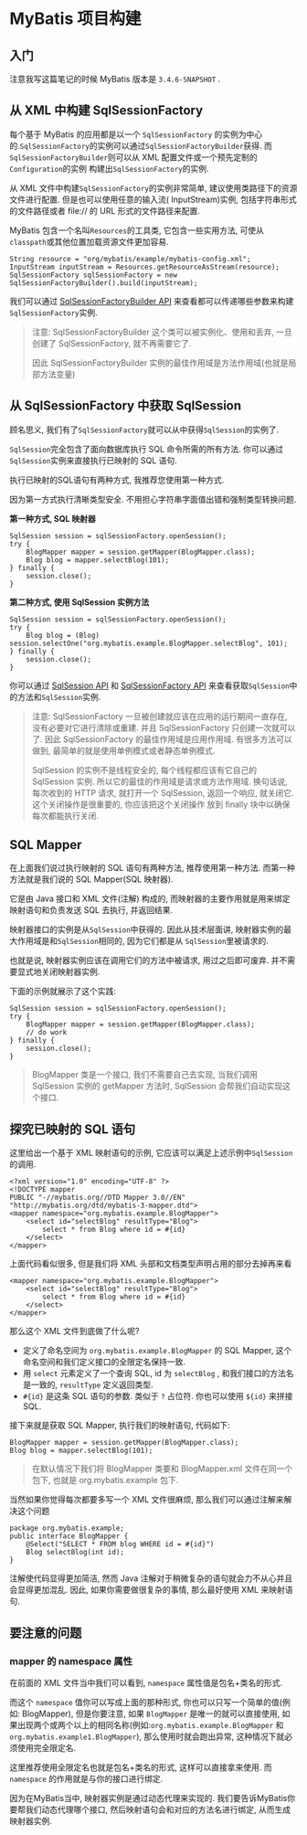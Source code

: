 # MyBatis 项目构建

## 入门

注意我写这篇笔记的时候 MyBatis 版本是 `3.4.6-SNAPSHOT` .

## 从 XML 中构建 SqlSessionFactory

每个基于 MyBatis 的应用都是以一个 `SqlSessionFactory` 的实例为中心的.`SqlSessionFactory`的实例可以通过`SqlSessionFactoryBuilder`获得. 而`SqlSessionFactoryBuilder`则可以从 XML 配置文件或一个预先定制的`Configuration`的实例 构建出`SqlSessionFactory`的实例.

从 XML 文件中构建`SqlSessionFactory`的实例非常简单, 建议使用类路径下的资源文件进行配置. 但是也可以使用任意的输入流\( InputStream\)实例, 包括字符串形式的文件路径或者 file:// 的 URL 形式的文件路径来配置.

MyBatis 包含一个名叫`Resources`的工具类, 它包含一些实用方法, 可使从`classpath`或其他位置加载资源文件更加容易.

```
String resource = "org/mybatis/example/mybatis-config.xml";
InputStream inputStream = Resources.getResourceAsStream(resource);
SqlSessionFactory sqlSessionFactory = new SqlSessionFactoryBuilder().build(inputStream);
```

我们可以通过 [SqlSessionFactoryBuilder API](http://www.mybatis.org/mybatis-3/zh/apidocs/org/apache/ibatis/session/SqlSessionFactoryBuilder.html) 来查看都可以传递哪些参数来构建`SqlSessionFactory`实例.

> 注意: SqlSessionFactoryBuilder 这个类可以被实例化、使用和丢弃, 一旦创建了 SqlSessionFactory, 就不再需要它了.
>
> 因此 SqlSessionFactoryBuilder 实例的最佳作用域是方法作用域\(也就是局部方法变量\)

## 从 SqlSessionFactory 中获取 SqlSession

顾名思义, 我们有了`SqlSessionFactory`就可以从中获得`SqlSession`的实例了.

`SqlSession`完全包含了面向数据库执行 SQL 命令所需的所有方法. 你可以通过`SqlSession`实例来直接执行已映射的 SQL 语句.

执行已映射的SQL语句有两种方式, 我推荐您使用第一种方式.

因为第一方式执行清晰类型安全. 不用担心字符串字面值出错和强制类型转换问题.

**第一种方式, SQL 映射器**

```
SqlSession session = sqlSessionFactory.openSession();
try {
    BlogMapper mapper = session.getMapper(BlogMapper.class);
    Blog blog = mapper.selectBlog(101);
} finally {
    session.close();
}
```

**第二种方式, 使用 SqlSession 实例方法**

```
SqlSession session = sqlSessionFactory.openSession();
try {
    Blog blog = (Blog) session.selectOne("org.mybatis.example.BlogMapper.selectBlog", 101);
} finally {
    session.close();
}
```

你可以通过 [SqlSession API](http://www.mybatis.org/mybatis-3/zh/apidocs/org/apache/ibatis/session/SqlSession.html) 和 [SqlSessionFactory API](http://www.mybatis.org/mybatis-3/zh/apidocs/org/apache/ibatis/session/SqlSessionFactory.html) 来查看获取`SqlSession`中的方法和`SqlSession`实例.

> 注意: SqlSessionFactory 一旦被创建就应该在应用的运行期间一直存在, 没有必要对它进行清除或重建. 并且 SqlSessionFactory 只创建一次就可以了. 因此 SqlSessionFactory 的最佳作用域是应用作用域. 有很多方法可以做到, 最简单的就是使用单例模式或者静态单例模式.
>
> SqlSession 的实例不是线程安全的, 每个线程都应该有它自己的 SqlSession 实例. 所以它的最佳的作用域是请求或方法作用域. 换句话说, 每次收到的 HTTP 请求, 就打开一个 SqlSession, 返回一个响应, 就关闭它. 这个关闭操作是很重要的, 你应该把这个关闭操作 放到 finally 块中以确保每次都能执行关闭.

## SQL Mapper

在上面我们说过执行映射的 SQL 语句有两种方法, 推荐使用第一种方法. 而第一种方法就是我们说的 SQL Mapper\(SQL 映射器\).

它是由 Java 接口和 XML 文件\(注解\) 构成的, 而映射器的主要作用就是用来绑定映射语句和负责发送 SQL 去执行, 并返回结果.

映射器接口的实例是从`SqlSession`中获得的. 因此从技术层面讲, 映射器实例的最大作用域是和`SqlSession`相同的, 因为它们都是从 `SqlSession`里被请求的.

也就是说, 映射器实例应该在调用它们的方法中被请求, 用过之后即可废弃. 并不需要显式地关闭映射器实例.

下面的示例就展示了这个实践:

```
SqlSession session = sqlSessionFactory.openSession();
try {
    BlogMapper mapper = session.getMapper(BlogMapper.class);
    // do work
} finally {
    session.close();
}
```

> BlogMapper 类是一个接口, 我们不需要自己去实现, 当我们调用 SqlSession 实例的 getMapper 方法时, SqlSession 会帮我们自动实现这个接口.

## 探究已映射的 SQL 语句

这里给出一个基于 XML 映射语句的示例, 它应该可以满足上述示例中`SqlSession`的调用.

```
<?xml version="1.0" encoding="UTF-8" ?>
<!DOCTYPE mapper
PUBLIC "-//mybatis.org//DTD Mapper 3.0//EN"
"http://mybatis.org/dtd/mybatis-3-mapper.dtd">
<mapper namespace="org.mybatis.example.BlogMapper">
    <select id="selectBlog" resultType="Blog">
        select * from Blog where id = #{id}
    </select>
</mapper>
```

上面代码看似很多, 但是我们将 XML 头部和文档类型声明占用的部分去掉再来看

```
<mapper namespace="org.mybatis.example.BlogMapper">
    <select id="selectBlog" resultType="Blog">
        select * from Blog where id = #{id}
    </select>
</mapper>
```

那么这个 XML 文件到底做了什么呢?

* 定义了命名空间为 `org.mybatis.example.BlogMapper` 的 SQL Mapper, 这个命名空间和我们定义接口的全限定名保持一致.
* 用 `select` 元素定义了一个查询 SQL, id 为 `selectBlog` , 和我们接口的方法名是一致的, `resultType` 定义返回类型.
* `#{id}` 是这条 SQL 语句的参数. 类似于 `?` 占位符. 你也可以使用 `${id}` 来拼接 SQL.

接下来就是获取 SQL Mapper, 执行我们的映射语句, 代码如下:

```
BlogMapper mapper = session.getMapper(BlogMapper.class);
Blog blog = mapper.selectBlog(101);
```

> 在默认情况下我们将 BlogMapper 类要和 BlogMapper.xml 文件在同一个包下, 也就是 org.mybatis.example 包下.

当然如果你觉得每次都要多写一个 XML 文件很麻烦, 那么我们可以通过注解来解决这个问题

```
package org.mybatis.example;
public interface BlogMapper {
    @Select("SELECT * FROM blog WHERE id = #{id}")
    Blog selectBlog(int id);
}
```

注解使代码显得更加简洁, 然而 Java 注解对于稍微复杂的语句就会力不从心并且会显得更加混乱. 因此, 如果你需要做很复杂的事情, 那么最好使用 XML 来映射语句.

## 要注意的问题

### mapper 的 namespace 属性

在前面的 XML 文件当中我们可以看到, `namespace` 属性值是包名+类名的形式.

而这个 `namespace` 值你可以写成上面的那种形式, 你也可以只写一个简单的值\(例如: BlogMapper\), 但是你要注意, 如果 `BlogMapper` 是唯一的就可以直接使用, 如果出现两个或两个以上的相同名称\(例如:`org.mybatis.example.BlogMapper` 和 `org.mybatis.example1.BlogMapper`\),  那么使用时就会跑出异常, 这种情况下就必须使用完全限定名.

这里推荐使用全限定名也就是包名+类名的形式, 这样可以直接拿来使用. 而 `namespace` 的作用就是与你的接口进行绑定. 

因为在MyBatis当中, 映射器实例是通过动态代理来实现的. 我们要告诉MyBatis你要帮我们动态代理哪个接口, 然后映射语句会和对应的方法名进行绑定, 从而生成映射器实例.
